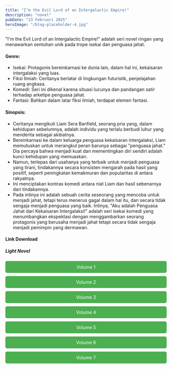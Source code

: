 ```yaml
---
title: "I’m the Evil Lord of an Intergalactic Empire!"
description: "novel"
pubDate: "23 Februari 2025"
heroImage: "/blog-placeholder-4.jpg"
---
```


"I'm the Evil Lord of an Intergalactic Empire!" adalah seri novel ringan yang menawarkan sentuhan unik pada trope isekai dan penguasa jahat.

#### Genre:
 * Isekai: Protagonis bereinkarnasi ke dunia lain, dalam hal ini, kekaisaran intergalaksi yang luas.
 * Fiksi Ilmiah: Ceritanya berlatar di lingkungan futuristik, penjelajahan ruang angkasa.
 * Komedi: Seri ini dikenal karena situasi lucunya dan pandangan satir terhadap arketipe penguasa jahat.
 * Fantasi: Bahkan dalam latar fiksi ilmiah, terdapat elemen fantasi.

#### Sinopsis:
 * Ceritanya mengikuti Liam Sera Banfield, seorang pria yang, dalam kehidupan sebelumnya, adalah individu yang terlalu berbudi luhur yang menderita sebagai akibatnya.
 * Bereinkarnasi ke dalam keluarga penguasa kekaisaran intergalaksi, Liam memutuskan untuk merangkul peran barunya sebagai "penguasa jahat." Dia percaya bahwa menjadi kuat dan mementingkan diri sendiri adalah kunci kehidupan yang memuaskan.
 * Namun, terlepas dari usahanya yang terbaik untuk menjadi penguasa yang tirani, tindakannya secara konsisten mengarah pada hasil yang positif, seperti peningkatan kemakmuran dan popularitas di antara rakyatnya.
 * Ini menciptakan kontras komedi antara niat Liam dan hasil sebenarnya dari tindakannya.
 * Pada intinya ini adalah sebuah cerita seseorang yang mencoba untuk menjadi jahat, tetapi terus menerus gagal dalam hal itu, dan secara tidak sengaja menjadi penguasa yang baik.
Intinya, "Aku adalah Penguasa Jahat dari Kekaisaran Intergalaksi!" adalah seri isekai komedi yang menumbangkan ekspektasi dengan menggambarkan seorang protagonis yang berusaha menjadi jahat tetapi secara tidak sengaja menjadi pemimpin yang dermawan.
#### Link Download

<!DOCTYPE html>
<html>
<head>
  <style>
  .download-button {
      display: block;
      margin: 10px 0;
      padding: 10px 20px;
      background-color: #4CAF50;
      color: white;
      text-align: center;
      text-decoration: none;
      border: none;
      border-radius: 5px;
    }
  </style>
</head>
<body>

  <h5>Light Novel</h5>

  <a href="https://gawr-index.floral.workers.dev/0:/LN%20&%20WN/LN%20&%20WN%20Jepang%20P1/Evil%20lord/Evil_LordLN_Vol1~LuiNovel~.pdf" class="download-button" download>Volume 1</a>
  <a href="https://gawr-index.floral.workers.dev/0:/LN%20&%20WN/LN%20&%20WN%20Jepang%20P1/Evil%20lord/Evil_LordLN_Vol2~LuiNovel~.pdf" class="download-button" download>Volume 2</a>
  <a href="https://gawr-index.floral.workers.dev/0:/LN%20&%20WN/LN%20&%20WN%20Jepang%20P1/Evil%20lord/Evil_LordLN_Vol3~LuiNovel~.pdf" class="download-button" download>Volume 3</a>
  <a href="https://gawr-index.floral.workers.dev/0:/LN%20&%20WN/LN%20&%20WN%20Jepang%20P1/Evil%20lord/Evil_LordLN_Vol4~LuiNovel~.pdf" class="download-button" download>Volume 4</a>
  <a href="https://gawr-index.floral.workers.dev/0:/LN%20&%20WN/LN%20&%20WN%20Jepang%20P1/Evil%20lord/Evil_LordLN_Vol5~LuiNovel~.pdf" class="download-button" download>Volume 5</a>
  <a href="https://gawr-index.floral.workers.dev/0:/LN%20&%20WN/LN%20&%20WN%20Jepang%20P1/Evil%20lord/Evil_LordLN_Vol6~LuiNovel~.pdf" class="download-button" download>Volume 6</a>
  <a href="https://gawr-index.floral.workers.dev/0:/LN%20&%20WN/LN%20&%20WN%20Jepang%20P1/Evil%20lord/Evil_LordLN_Vol7~LuiNovel~.pdf" class="download-button" download>Volume 7</a>
</body>
</html>

